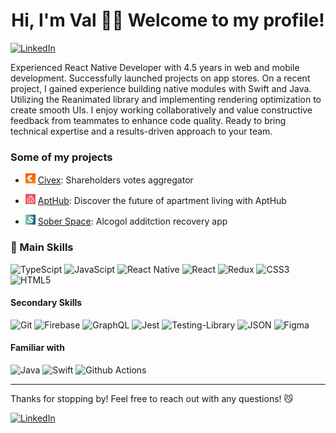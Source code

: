<h1 align="center">Hi, I'm Val 🙋‍♂️ Welcome to my profile!</h1>

<a href="https://www.linkedin.com/in/valerii-boiko" target="blank"> ![LinkedIn](https://img.shields.io/badge/linkedin-%230077B5.svg?style=for-the-badge&logo=linkedin&logoColor=white) </a> 

Experienced React Native Developer with 4.5 years in web and mobile development. Successfully launched projects on app stores. On a recent project, I gained experience building native modules with Swift and Java. Utilizing the Reanimated library and implementing rendering optimization to create smooth UIs. I enjoy working collaboratively and value constructive feedback from teammates to enhance code quality. Ready to bring technical expertise and a results-driven approach to your team.

<h3>Some of my projects</h3>

- <img src="./civex.webp" width="16px" height="16px" /> <a href="https://apps.apple.com/ca/app/civex/id1597937318/">Civex</a>: Shareholders votes aggregator

- <img src="./apthub.webp" width="16px" height="16px" /> <a href="https://apps.apple.com/nz/app/apthub/id6467773304/">AptHub</a>: Discover the future of apartment living with AptHub

- <img src="./soberspace.webp" width="16px" height="16px" /> <a href="https://apps.apple.com/us/app/sober-space/id1541664338?platform=iphone/">Sober Space</a>: Alcogol additction recovery app

<h3 align="left">🌟 Main Skills</h3>

![TypeScipt](https://img.shields.io/badge/TypeScript-3178C6.svg?style=for-the-badge&logo=typescript&logoColor=%23ffffff)
![JavaScipt](https://img.shields.io/badge/javascript-%23323330.svg?style=for-the-badge&logo=javascript&logoColor=%23F7DF1E)
![React Native](https://img.shields.io/badge/react_native-%2320232a.svg?style=for-the-badge&logo=react&logoColor=%2361DAFB)
![React](https://img.shields.io/badge/react-%2320232a.svg?style=for-the-badge&logo=react&logoColor=%2361DAFB)
![Redux](https://img.shields.io/badge/Redux-593D88?style=for-the-badge&logo=redux&logoColor=white)
![CSS3](https://img.shields.io/badge/css3-%231572B6.svg?style=for-the-badge&logo=css3&logoColor=white)
![HTML5](https://img.shields.io/badge/html5-%23E34F26.svg?style=for-the-badge&logo=html5&logoColor=white)

<h4 align="left">Secondary Skills</h4>

![Git](https://img.shields.io/badge/git-%23F05033.svg?style=for-the-badge&logo=git&logoColor=white)
![Firebase](https://img.shields.io/badge/firebase-%23039BE5.svg?style=for-the-badge&logo=firebase)
![GraphQL](https://img.shields.io/badge/-GraphQL-E10098?style=for-the-badge&logo=graphql&logoColor=white)
![Jest](https://img.shields.io/badge/-jest-%23C21325?style=for-the-badge&logo=jest&logoColor=white)
![Testing-Library](https://img.shields.io/badge/-TestingLibrary-%23E33332?style=for-the-badge&logo=testing-library&logoColor=white)
![JSON](https://img.shields.io/badge/JSON-000000.svg?style=for-the-badge&logo=JSON&logoColor=white)
![Figma](https://img.shields.io/badge/figma-%23F24E1E.svg?style=for-the-badge&logo=figma&logoColor=white)


<h4 align="left">Familiar with</h4>

![Java](https://img.shields.io/badge/java-%23ED8B00.svg?style=for-the-badge&logo=openjdk&logoColor=white)
![Swift](https://img.shields.io/badge/swift-F54A2A?style=for-the-badge&logo=swift&logoColor=white)
![Github Actions](https://img.shields.io/badge/GitHub_Actions-2088FF?style=for-the-badge&logo=github-actions&logoColor=white)

--- 

Thanks for stopping by! Feel free to reach out with any questions! 😼 

<a href="https://linkedin.com/in/katherine-peace" target="blank"> ![LinkedIn](https://img.shields.io/badge/linkedin-%230077B5.svg?style=for-the-badge&logo=linkedin&logoColor=white) </a> 

